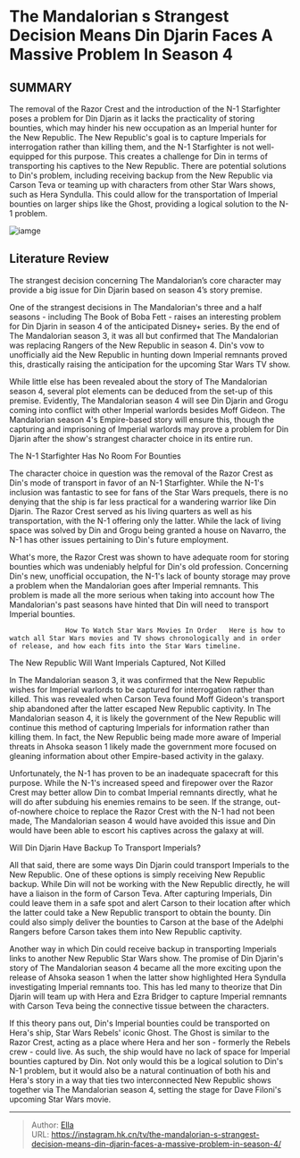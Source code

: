 # The Mandalorian s Strangest Decision Means Din Djarin Faces A Massive Problem In Season 4


## SUMMARY 



  The removal of the Razor Crest and the introduction of the N-1 Starfighter poses a problem for Din Djarin as it lacks the practicality of storing bounties, which may hinder his new occupation as an Imperial hunter for the New Republic.   The New Republic&#39;s goal is to capture Imperials for interrogation rather than killing them, and the N-1 Starfighter is not well-equipped for this purpose. This creates a challenge for Din in terms of transporting his captives to the New Republic.   There are potential solutions to Din&#39;s problem, including receiving backup from the New Republic via Carson Teva or teaming up with characters from other Star Wars shows, such as Hera Syndulla. This could allow for the transportation of Imperial bounties on larger ships like the Ghost, providing a logical solution to the N-1 problem.  

![iamge](https://static1.srcdn.com/wordpress/wp-content/uploads/2023/12/the-mandalorian-din-djarin-moff-gideon.jpg)

## Literature Review
The strangest decision concerning The Mandalorian’s core character may provide a big issue for Din Djarin based on season 4’s story premise.




One of the strangest decisions in The Mandalorian&#39;s three and a half seasons - including The Book of Boba Fett - raises an interesting problem for Din Djarin in season 4 of the anticipated Disney&#43; series. By the end of The Mandalorian season 3, it was all but confirmed that The Mandalorian was replacing Rangers of the New Republic in season 4. Din&#39;s vow to unofficially aid the New Republic in hunting down Imperial remnants proved this, drastically raising the anticipation for the upcoming Star Wars TV show.




While little else has been revealed about the story of The Mandalorian season 4, several plot elements can be deduced from the set-up of this premise. Evidently, The Mandalorian season 4 will see Din Djarin and Grogu coming into conflict with other Imperial warlords besides Moff Gideon. The Mandalorian season 4&#39;s Empire-based story will ensure this, though the capturing and imprisoning of Imperial warlords may prove a problem for Din Djarin after the show&#39;s strangest character choice in its entire run.


 The N-1 Starfighter Has No Room For Bounties 
          

The character choice in question was the removal of the Razor Crest as Din&#39;s mode of transport in favor of an N-1 Starfighter. While the N-1&#39;s inclusion was fantastic to see for fans of the Star Wars prequels, there is no denying that the ship is far less practical for a wandering warrior like Din Djarin. The Razor Crest served as his living quarters as well as his transportation, with the N-1 offering only the latter. While the lack of living space was solved by Din and Grogu being granted a house on Navarro, the N-1 has other issues pertaining to Din&#39;s future employment.




What&#39;s more, the Razor Crest was shown to have adequate room for storing bounties which was undeniably helpful for Din&#39;s old profession. Concerning Din&#39;s new, unofficial occupation, the N-1&#39;s lack of bounty storage may prove a problem when the Mandalorian goes after Imperial remnants. This problem is made all the more serious when taking into account how The Mandalorian&#39;s past seasons have hinted that Din will need to transport Imperial bounties.

                  How To Watch Star Wars Movies In Order   Here is how to watch all Star Wars movies and TV shows chronologically and in order of release, and how each fits into the Star Wars timeline.    



 The New Republic Will Want Imperials Captured, Not Killed 
          

In The Mandalorian season 3, it was confirmed that the New Republic wishes for Imperial warlords to be captured for interrogation rather than killed. This was revealed when Carson Teva found Moff Gideon&#39;s transport ship abandoned after the latter escaped New Republic captivity. In The Mandalorian season 4, it is likely the government of the New Republic will continue this method of capturing Imperials for information rather than killing them. In fact, the New Republic being made more aware of Imperial threats in Ahsoka season 1 likely made the government more focused on gleaning information about other Empire-based activity in the galaxy.




Unfortunately, the N-1 has proven to be an inadequate spacecraft for this purpose. While the N-1&#39;s increased speed and firepower over the Razor Crest may better allow Din to combat Imperial remnants directly, what he will do after subduing his enemies remains to be seen. If the strange, out-of-nowhere choice to replace the Razor Crest with the N-1 had not been made, The Mandalorian season 4 would have avoided this issue and Din would have been able to escort his captives across the galaxy at will.



 Will Din Djarin Have Backup To Transport Imperials? 
         

All that said, there are some ways Din Djarin could transport Imperials to the New Republic. One of these options is simply receiving New Republic backup. While Din will not be working with the New Republic directly, he will have a liaison in the form of Carson Teva. After capturing Imperials, Din could leave them in a safe spot and alert Carson to their location after which the latter could take a New Republic transport to obtain the bounty. Din could also simply deliver the bounties to Carson at the base of the Adelphi Rangers before Carson takes them into New Republic captivity.




Another way in which Din could receive backup in transporting Imperials links to another New Republic Star Wars show. The promise of Din Djarin&#39;s story of The Mandalorian season 4 became all the more exciting upon the release of Ahsoka season 1 when the latter show highlighted Hera Syndulla investigating Imperial remnants too. This has led many to theorize that Din Djarin will team up with Hera and Ezra Bridger to capture Imperial remnants with Carson Teva being the connective tissue between the characters.

If this theory pans out, Din&#39;s Imperial bounties could be transported on Hera&#39;s ship, Star Wars Rebels&#39; iconic Ghost. The Ghost is similar to the Razor Crest, acting as a place where Hera and her son - formerly the Rebels crew - could live. As such, the ship would have no lack of space for Imperial bounties captured by Din. Not only would this be a logical solution to Din&#39;s N-1 problem, but it would also be a natural continuation of both his and Hera&#39;s story in a way that ties two interconnected New Republic shows together via The Mandalorian season 4, setting the stage for Dave Filoni&#39;s upcoming Star Wars movie.






---

> Author: [Ella](https://instagram.hk.cn/)  
> URL: https://instagram.hk.cn/tv/the-mandalorian-s-strangest-decision-means-din-djarin-faces-a-massive-problem-in-season-4/  


